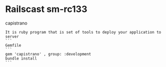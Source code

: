 Railscast sm-rc133
===================
capistrano
````
It is ruby program that is set of tools to deploy your application to server
```
Gemfile
```
gem 'capistrano' , group: :development
bundle install
```
